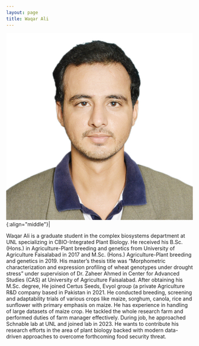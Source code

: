 ```yaml
---
layout: page
title: Waqar Ali
---
```


![Waqar Ali](/images/People_Images/WaqarAli.jpg){:align="middle"}|

Waqar Ali is a graduate student in the complex biosystems department at UNL specializing in CBIO-Integrated Plant Biology. He received his B.Sc. (Hons.) in Agriculture-Plant breeding and genetics from University of Agriculture Faisalabad in 2017 and M.Sc. (Hons.) Agriculture-Plant breeding and genetics in 2019. His master’s thesis title was “Morphometric characterization and expression profiling of wheat genotypes under drought stress” under supervision of Dr. Zaheer Ahmed in Center for Advanced Studies (CAS) at University of Agriculture Faisalabad. After obtaining his M.Sc. degree, He joined Certus Seeds, Evyol group (a private Agriculture R&D company based in Pakistan in 2021. He conducted breeding, screening and adaptability trials of various crops like maize, sorghum, canola, rice and sunflower with primary emphasis on maize. He has experience in handling of large datasets of maize crop. He tackled the whole research farm and performed duties of farm manager effectively. During job, he approached Schnable lab at UNL and joined lab in 2023. He wants to contribute his research efforts in the area of plant biology backed with modern data-driven approaches to overcome forthcoming food security threat.
